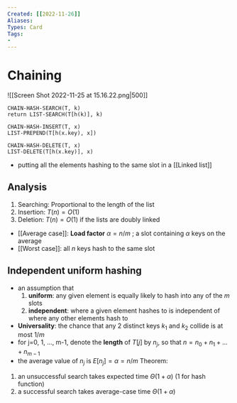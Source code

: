 ```yaml
---
Created: [[2022-11-26]]
Aliases: 
Types: Card
Tags: 
- 
---
```

# Chaining
![[Screen Shot 2022-11-25 at 15.16.22.png|500]]
```Pseudocode
CHAIN-HASH-SEARCH(T, k)
return LIST-SEARCH(T[h(k)], k)

CHAIN-HASH-INSERT(T, x)
LIST-PREPEND(T[h(x.key), x])

CHAIN-HASH-DELETE(T, x)
LIST-DELETE(T[h(x.key)], x)
```
- putting all the elements hashing to the same slot in a [[Linked list]]

## Analysis
1. Searching: Proportional to the length of the list
2. Insertion: $T(n)=O(1)$
3. Deletion: $T(n)=O(1)$ if the lists are doubly linked
- [[Average case]]: **Load factor** $\alpha=n/m$ ; a slot containing $\alpha$ keys on the average
- [[Worst case]]: all $n$ keys hash to the same slot

## Independent uniform hashing
- an assumption that
  1. **uniform**: any given element is equally likely to hash into any of the $m$ slots
  2. **independent**: where a given element hashes to is independent of where any other elements hash to
- **Universality**: the chance that any 2 distinct keys $k_1$ and $k_2$ collide is at most $1/m$
- for j=0, 1, ..., m-1, denote the **length** of $T[j]$ by $n_j$, so that $n=n_0+n_1+\dots+n_{m-1}$
- the average value of $n_j$ is $E[n_j]=\alpha=n/m$
Theorem:
1. an unsuccessful search takes expected time $\Theta(1+\alpha)$ (1 for hash function)
2. a successful search takes average-case time $\Theta(1+\alpha)$
